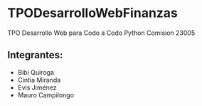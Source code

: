 # TPODesarrolloWebFinanzas
TPO Desarrollo Web para Codo a Codo Python Comision 23005

## Integrantes:
- Bibi Quiroga
- Cintia Miranda
- Evis Jiménez
- Mauro Campilongo
